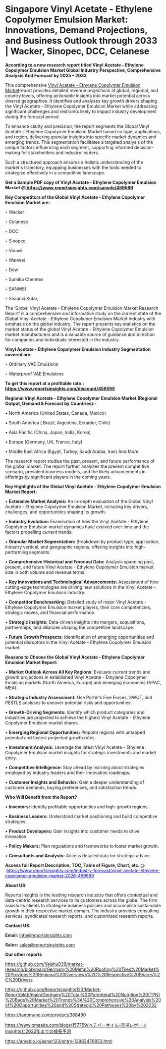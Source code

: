 # Singapore Vinyl Acetate - Ethylene Copolymer Emulsion Market: Innovations, Demand Projections, and Business Outlook through 2033 | Wacker, Sinopec, DCC, Celanese

<strong>According to a new research report titled Vinyl Acetate - Ethylene Copolymer Emulsion Market Global Industry Perspective, Comprehensive Analysis And Forecast by 2025 – 2033</strong>

This comprehensive <a href=https://www.reportsinsights.com/sample/459599>Vinyl Acetate - Ethylene Copolymer Emulsion Market</a>report provides detailed revenue projections at global, regional, and country levels, offering actionable insights into market potential across diverse geographies. It identifies and analyzes key growth drivers shaping the Vinyl Acetate - Ethylene Copolymer Emulsion Market while addressing significant challenges and restraints likely to impact industry development during the forecast period.

To enhance clarity and precision, the report segments the Global Vinyl Acetate - Ethylene Copolymer Emulsion Market based on type, applications, and region, delivering granular insights into specific market dynamics and emerging trends. This segmentation facilitates a targeted analysis of the unique factors influencing each segment, supporting informed decision-making for stakeholders and industry leaders.

Such a structured approach ensures a holistic understanding of the market's trajectory, equipping businesses with the tools needed to strategize effectively in a competitive landscape.

<strong>Get a Sample PDF copy of Vinyl Acetate - Ethylene Copolymer Emulsion Market </strong><strong>@<a href=https://www.reportsinsights.com/sample/459599 style=color:#0000ff;> https://www.reportsinsights.com/sample/459599</a></strong></font>

<strong>Key Competitors of the Global Vinyl Acetate - Ethylene Copolymer Emulsion Market are:</strong>

‣ Wacker

‣ Celanese

‣ DCC

‣ Sinopec

‣ Vinavil

‣ Wanwei

‣ Dow

‣ Sumika Chemtex

‣ SANWEI

‣ Shaanxi Xutai,

The ‘Global Vinyl Acetate - Ethylene Copolymer Emulsion Market Research Report’ is a comprehensive and informative study on the current state of the Global Vinyl Acetate - Ethylene Copolymer Emulsion Market industry with emphasis on the global industry. The report presents key statistics on the market status of the global Vinyl Acetate - Ethylene Copolymer Emulsion market manufacturers and is a valuable source of guidance and direction for companies and individuals interested in the industry.

<strong>Vinyl Acetate - Ethylene Copolymer Emulsion Industry Segmentation covered are:</strong>

‣ Ordinary VAE Emulsions

‣ Waterproof VAE Emulsions

<strong>To get this report at a profitable rate.: <a href=https://www.reportsinsights.com/discount/459599 style=color:#0000ff;>https://www.reportsinsights.com/discount/459599</a></strong></font>

<strong>Regional Vinyl Acetate - Ethylene Copolymer Emulsion Market (Regional Output, Demand &amp; Forecast by Countries):-</strong>

• North America (United States, Canada, Mexico)

• South America ( Brazil, Argentina, Ecuador, Chile)

• Asia Pacific (China, Japan, India, Korea)

• Europe (Germany, UK, France, Italy)

• Middle East Africa (Egypt, Turkey, Saudi Arabia, Iran) And More.

The research report studies the past, present, and future performance of the global market. The report further analyzes the present competitive scenario, prevalent business models, and the likely advancements in offerings by significant players in the coming years.

<strong>Key Highlights of the Global Vinyl Acetate - Ethylene Copolymer Emulsion Market Report:</strong>

• <strong>Extensive Market Analysis:</strong> An in-depth evaluation of the Global Vinyl Acetate - Ethylene Copolymer Emulsion Market, including key drivers, challenges, and opportunities shaping its growth.

• <strong>Industry Evolution:</strong> Examination of how the Vinyl Acetate - Ethylene Copolymer Emulsion market dynamics have evolved over time and the factors propelling current trends.

• <strong>Granular Market Segmentation:</strong> Breakdown by product type, application, industry vertical, and geographic regions, offering insights into high-performing segments.

• <strong>Comprehensive Historical and Forecast Data:</strong> Analysis spanning past, present, and future Vinyl Acetate - Ethylene Copolymer Emulsion market size in both volume and revenue terms.

• <strong>Key Innovations and Technological Advancements:</strong> Assessment of how cutting-edge technologies are driving new solutions in the Vinyl Acetate - Ethylene Copolymer Emulsion industry.

• <strong>Competitor Benchmarking:</strong> Detailed study of major Vinyl Acetate - Ethylene Copolymer Emulsion market players, their core competencies, strategic moves, and financial performance.

• <strong>Strategic Insights:</strong> Data-driven insights into mergers, acquisitions, partnerships, and alliances shaping the competitive landscape.

• <strong>Future Growth Prospects:</strong> Identification of emerging opportunities and potential disruptors in the Vinyl Acetate - Ethylene Copolymer Emulsion market.

<strong>Reasons to Choose the Global Vinyl Acetate - Ethylene Copolymer Emulsion Market Report:</strong>

• <strong>Market Outlook Across All Key Regions:</strong> Evaluate current trends and growth projections in established Vinyl Acetate - Ethylene Copolymer Emulsion markets (North America, Europe) and emerging economies (APAC, MEA).

• <strong>Strategic Industry Assessment:</strong> Use Porter’s Five Forces, SWOT, and PESTLE analyses to uncover potential risks and opportunities.

• <strong>Growth-Driving Segments:</strong> Identify which product categories and industries are projected to achieve the highest Vinyl Acetate - Ethylene Copolymer Emulsion market shares.

• <strong>Emerging Regional Opportunities:</strong> Pinpoint regions with untapped potential and fastest projected growth rates.

• <strong>Investment Analysis:</strong> Leverage the latest Vinyl Acetate - Ethylene Copolymer Emulsion market insights for strategic investments and market entry.

• <strong>Competitive Intelligence:</strong> Stay ahead by learning about strategies employed by industry leaders and their innovation roadmaps.

• <strong>Customer Insights and Behavior:</strong> Gain a deeper understanding of customer demands, buying preferences, and satisfaction trends.

<strong>Who Will Benefit from the Report?</strong>

• <strong>Investors:</strong> Identify profitable opportunities and high-growth regions.

• <strong>Business Leaders:</strong> Understand market positioning and build competitive strategies.

• <strong>Product Developers:</strong> Gain insights into customer needs to drive innovation.

• <strong>Policy Makers:</strong> Plan regulations and frameworks to foster market growth.

• <strong>Consultants and Analysts:</strong> Access detailed data for strategic advice.
</ul>
<strong>Access full Report Description, TOC, Table of Figure, Chart, etc. </strong>@  <a href=https://www.reportsinsights.com/industry-forecast/vinyl-acetate-ethylene-copolymer-emulsion-market-2026-459599 style=color:#0000ff;>https://www.reportsinsights.com/industry-forecast/vinyl-acetate-ethylene-copolymer-emulsion-market-2026-459599</a></font>

<strong><strong>About US</strong>:</strong>

Reports Insights is the leading research industry that offers contextual and data-centric research services to its customers across the globe. The firm assists its clients to strategize business policies and accomplish sustainable growth in their respective market domain. The industry provides consulting services, syndicated research reports, and customized research reports.

<strong>Contact US:</strong>

<p class=""""><b>Email:</b> <a href=mailto:info@reportsinsights.com>info@reportsinsights.com</a></p>
<p class=""""><b>Sales:</b> <a href=mailto:sales@reportsinsights.com>sales@reportsinsights.com</a></p>

<strong>Our other reports</strong>

<a href=https://github.com/Vaishu839/market-research/blob/main/Germany%20Metal%20Roofing%20Tiles%20Market%20Provides%20Regional%20Overviews%2C%20Respective%20Shares%2C%20Drivers>https://github.com/Vaishu839/market-research/blob/main/Germany%20Metal%20Roofing%20Tiles%20Market%20Provides%20Regional%20Overviews%2C%20Respective%20Shares%2C%20Drivers</a>

<a href=https://github.com/Reportsinsights123/Market-Report/blob/main/Germany%20Total%20Parenteral%20Nutrition%20(TPN)%20Bags%20Market%20Trends%3A%20Comprehensive%20Analysis%20of%20Opportunities%20and%20Strategic%20Pathways%20by%202032>https://github.com/Reportsinsights123/Market-Report/blob/main/Germany%20Total%20Parenteral%20Nutrition%20(TPN)%20Bags%20Market%20Trends%3A%20Comprehensive%20Analysis%20of%20Opportunities%20and%20Strategic%20Pathways%20by%202032</a>

<a href=https://tanomuno.com/product/388490>https://tanomuno.com/product/388490</a>

<a href=https://www.omaada.com/blogs/157759/ベチバーオイル-市場レポートInsightsと2032年までの成長予測>https://www.omaada.com/blogs/157759/ベチバーオイル-市場レポートInsightsと2032年までの成長予測</a>

<a href=https://ameblo.jp/aanar123/entry-12883476853.html>https://ameblo.jp/aanar123/entry-12883476853.html</a>
